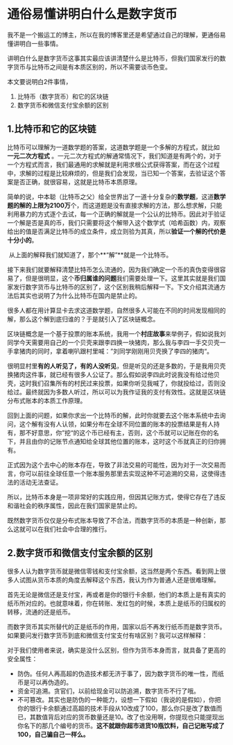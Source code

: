 # 通俗易懂讲明白什么是数字货币

​		我不是一个搬运工的博主，所以在我的博客里还是希望通过自己的理解，更通俗易懂讲明白一些事情。

​		讲明白什么是数字货币这事其实最应该讲清楚什么是比特币，但我们国家发行的数字货币与比特币之间是有本质区别的，所以不需要谈币色变。

本文要说明白2件事情，

1. 比特币（数字货币）和它的区块链
2. 数字货币和微信支付宝余额的区别



## 1.比特币和它的区块链

​		比特币可以理解为一道数学题的答案，这道数学题是一个多解的方程式，就比如 **一元二次方程式** 。一元二次方程式的解通常情况下，我们知道是有两个的，对于一个方程式而言，我们最通用的求解就是利用求根公式获得答案，而在这个过程中，求解的过程是比较麻烦的，但是我们会发现，当已知一个答案，去验证这个答案是否正确，就很容易，这就是比特币本质原理。

​		简单的说，中本聪（比特币之父）给全世界出了一道十分复杂的**数学题**，这道**数学题的解的上限为2100万**个，而这道题是没有直接求解的方法，那么想求解，只能利用暴力的方式逐个去试，每一个正确的解就是一个公认的比特币。因此对于验证一个解是否是真的币，我们只需要将这个解带入这个数学式（哈希函数）内，观察给出的值是否满足比特币的成立条件，成立则验为其真，所以**验证一个解的代价是十分小的**。

​		从上面的解释我们就知道了，那个**“解”**就是一个比特币。

​		接下来我们就要解释清楚比特币怎么流通的，因为我们确定一个币的真伪变得很容易了，但是很明显，这个**币归属谁的问题**我们需要处理一下。这里其实就是我们国家发行数字货币与比特币的区别了，这个区别我稍后解释一下。下文介绍其流通方法后其实也说明了为什么比特币在国内是禁止的。

​		很多人都在用计算显卡去求这道数学题，自然很多人可能在不同的时间发现相同的解，那么这个解到底归谁的？于是就引入了区块链概念。

​		区块链概念是一个基于投票的账本系统，我用一个**村庄故事**来举例子，假如说我刘同学今天需要用自己的一个贝壳来跟李四换一块猪肉，那么我与李四一手交贝壳一手拿猪肉的同时，拿着喇叭跟村里喊：”刘同学刚刚用贝壳换了李四的猪肉“。

​		很明显村里**有的人听见了，有的人没听见**，但是听见的还是多数的，于是我用贝壳换猪肉这件事，就已经有很多人公证了。那么假如说李四此时说我没有给过他贝壳，这时我们召集所有的村民过来投票，如果你听见我喊了，你就投给过，否则没给过。最终就因为多数人听过，所以可以为我作证我的支付有效性。这就是区块链分布式账本的本质工作原理。

​		回到上面的问题，如果你求出一个比特币的解，此时你就要去这个账本系统中去询问，这个解有没有人认领，如果分布在全球不同位置的账本的投票结果是有人持有，那不好意思，你”挖“的这个币已经有主，否则，这个币就可以记账在你的名下，并且由你的记账节点通知给全球其他位置的账本，这时这个币就真正的归你拥有。

​		正式因为这个去中心的账本存在，导致了非法交易的可能性，因为对于一次交易而言，你可以前往全球任意一个账本服务那里去实现这种不可追溯的交易，这使得违法的活动无法查证。

​		所以，比特币本身是一项非常好的实践应用，但因其记账方式，使得它存在了违反和谐社会的秩序属性，因此在我们国家是禁止的。

​		既然数字货币仅仅是分布式账本导致了不合法，而数字货币的本质是一种创新，那么这就可以在我们社会中合理的推行。



## 2.数字货币和微信支付宝余额的区别

​		很多人认为数字货币就是微信零钱和支付宝余额，这当然是两个东西。看到网上很多人试图从货币本质的角度去解释这个东西，我认为作为普通人还是很难理解。

​		首先无论是微信还是支付宝，再或者是你的银行卡余额，他们的本质上是有真实的纸币所对应的。也就意味着，你在转账、发红包的时候，本质上是纸币的归属权的转移，流通的还是纸币。

​		而数字货币其实所替代的正是纸币的作用，国家以后不再发行纸币而是数字货币。如果要问发行数字货币到底和微信支付宝支付有啥区别？我可以这样解释：

​		对于我们使用者来说，确实是没什么区别，但作为货币本身而言，就具备了更高的安全属性：

- 防伪。任何人再高超的伪造技术都无济于事了，因为数字货币的唯一性，而纸币是可以再伪造的。
- 资金可追溯。贪官们，以前给现金可以防追溯，数字货币不行了哦。
- 不可篡改。其实也是防伪的一种能力，设想一下假如（我说的是假如），你把你的银行卡余额通过高超的技术手段从10改成了100，那么你只是改了数值而已，其数值背后对应的货币数量还是10。改了也没用啊，你提现也只能提现出你名下的那几个编号的货币。**这不就跟你超市进货10瓶饮料，自己记账写成了100，自己骗自己一样么。**

